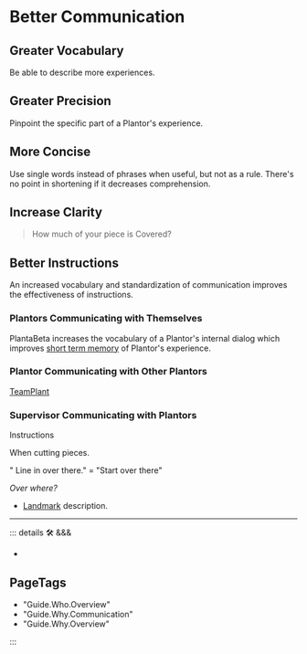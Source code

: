 
# <beta>Better Communication</beta>

## Greater Vocabulary

Be able to describe more experiences.

## Greater Precision

Pinpoint the specific part of a Plantor's experience.

## More Concise

Use single words instead of phrases when useful, but not as a rule. There's no point in shortening if it decreases comprehension.

## Increase Clarity
>
> How much of your piece is Covered?

## Better Instructions

An increased vocabulary and standardization of communication improves the effectiveness of instructions.

### Plantors Communicating with Themselves

PlantaBeta increases the vocabulary of a Plantor's internal dialog which improves [short term memory](/encyclopedia/Psike/Memory/ShortTermMemory) of Plantor's experience.

### Plantor Communicating with Other Plantors

[TeamPlant](/encyclopedia/Via/TeamPlant/Overview)

### Supervisor Communicating with Plantors

Instructions

When cutting pieces.

" Line in over there." = "Start over there"

*Over where?*

- [Landmark](/encyclopedia/Via/ViaGeometry/ViaPoint/Overview) description.

---

<!-- =================================================== -->
<!-- =================================================== -->
<!-- =================================================== -->
<!-- =================================================== -->
<!-- =================================================== -->
::: details 🛠 <dev>&&&</dev>

-

<h2>PageTags</h2>

- "Guide.Who.Overview"
- "Guide.Why.Communication"
- "Guide.Why.Overview"

:::
